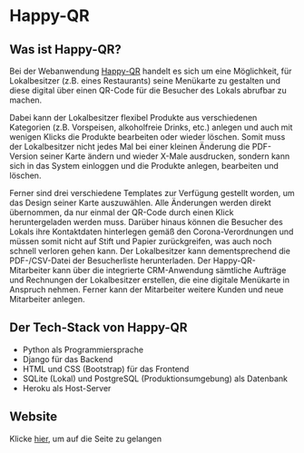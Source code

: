 # Happy-QR

## Was ist Happy-QR?
Bei der Webanwendung [Happy-QR](https://happy-qr.herokuapp.com/) handelt es sich um eine Möglichkeit, für Lokalbesitzer (z.B. eines Restaurants) seine Menükarte zu gestalten und diese digital über einen QR-Code für die Besucher des Lokals abrufbar zu machen. 

Dabei kann der Lokalbesitzer flexibel Produkte aus verschiedenen Kategorien (z.B. Vorspeisen, alkoholfreie Drinks, etc.) anlegen und auch mit wenigen Klicks die Produkte bearbeiten oder wieder löschen. Somit muss der Lokalbesitzer nicht jedes Mal bei einer kleinen Änderung die PDF-Version seiner Karte ändern und wieder X-Male ausdrucken, sondern kann sich in das System einloggen und die Produkte anlegen, bearbeiten und löschen. 

Ferner sind drei verschiedene Templates zur Verfügung gestellt worden, um das Design seiner Karte auszuwählen. Alle Änderungen werden direkt übernommen, da nur einmal der QR-Code durch einen Klick heruntergeladen werden muss. Darüber hinaus können die Besucher des Lokals ihre Kontaktdaten hinterlegen gemäß den Corona-Verordnungen und müssen somit nicht auf Stift und Papier zurückgreifen, was auch noch schnell verloren gehen kann. Der Lokalbesitzer kann dementsprechend die PDF-/CSV-Datei der Besucherliste herunterladen. Der Happy-QR-Mitarbeiter kann über die integrierte CRM-Anwendung sämtliche Aufträge und Rechnungen der Lokalbesitzer erstellen, die eine digitale Menükarte in Anspruch nehmen. Ferner kann der Mitarbeiter weitere Kunden und neue Mitarbeiter anlegen.

## Der Tech-Stack von Happy-QR
* Python als Programmiersprache
* Django für das Backend
* HTML und CSS (Bootstrap) für das Frontend
* SQLite (Lokal) und PostgreSQL (Produktionsumgebung) als Datenbank
* Heroku als Host-Server

## Website
Klicke [hier](https://happy-qr.herokuapp.com/), um auf die Seite zu gelangen

